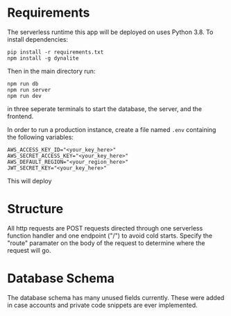 # Requirements
The serverless runtime this app will be deployed on uses Python 3.8.
To install dependencies:
```
pip install -r requirements.txt
npm install -g dynalite
```
Then in the main directory run:
```
npm run db
npm run server
npm run dev
```
in three seperate terminals to start the database, the server, and the frontend.

In order to run a production instance, create a file named `.env` containing the following variables:
```
AWS_ACCESS_KEY_ID="<your_key_here>"
AWS_SECRET_ACCESS_KEY="<your_key_here>"
AWS_DEFAULT_REGION="<your_region_here>"
JWT_SECRET_KEY="<your_key_here>"
```

This will deploy 

# Structure
All http requests are POST requests directed through one serverless function handler and one endpoint ("/") to avoid cold starts. Specify the "route" paramater on the body of the request to determine where the request will go.

# Database Schema
The database schema has many unused fields currently. These were added in case accounts and private code snippets are ever implemented.